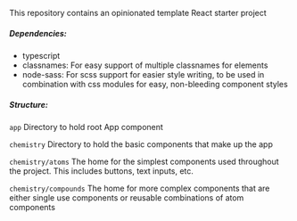 This repository contains an opinionated template React starter project

##### Dependencies:
- typescript
- classnames: For easy support of multiple classnames for elements
- node-sass: For scss support for easier style writing, to be used in combination with css modules for easy, non-bleeding component styles

##### Structure:
`app` Directory to hold root App component

`chemistry` Directory to hold the basic components that make up the app

`chemistry/atoms` The home for the simplest components used throughout the project. This includes buttons, text inputs, etc.

`chemistry/compounds` The home for more complex components that are either single use components or reusable combinations of atom components
